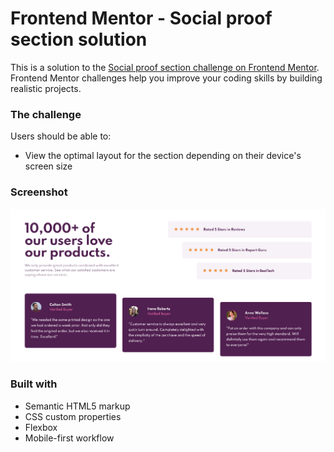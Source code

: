 # Frontend Mentor - Social proof section solution

This is a solution to the [Social proof section challenge on Frontend Mentor](https://www.frontendmentor.io/challenges/social-proof-section-6e0qTv_bA). Frontend Mentor challenges help you improve your coding skills by building realistic projects. 


### The challenge

Users should be able to:

- View the optimal layout for the section depending on their device's screen size

### Screenshot

![](./images/screenshot.png)

### Built with

- Semantic HTML5 markup
- CSS custom properties
- Flexbox
- Mobile-first workflow


